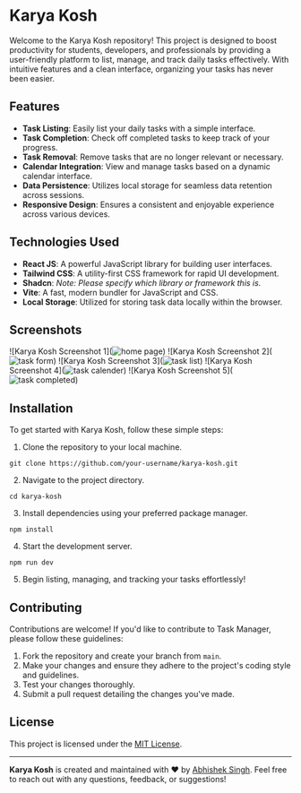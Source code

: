 # Karya Kosh

Welcome to the Karya Kosh repository! This project is designed to boost productivity for students, developers, and professionals by providing a user-friendly platform to list, manage, and track daily tasks effectively. With intuitive features and a clean interface, organizing your tasks has never been easier.

## Features

- **Task Listing**: Easily list your daily tasks with a simple interface.
- **Task Completion**: Check off completed tasks to keep track of your progress.
- **Task Removal**: Remove tasks that are no longer relevant or necessary.
- **Calendar Integration**: View and manage tasks based on a dynamic calendar interface.
- **Data Persistence**: Utilizes local storage for seamless data retention across sessions.
- **Responsive Design**: Ensures a consistent and enjoyable experience across various devices.

## Technologies Used

- **React JS**: A powerful JavaScript library for building user interfaces.
- **Tailwind CSS**: A utility-first CSS framework for rapid UI development.
- **Shadcn**: *Note: Please specify which library or framework this is.*
- **Vite**: A fast, modern bundler for JavaScript and CSS.
- **Local Storage**: Utilized for storing task data locally within the browser.

## Screenshots

![Karya Kosh Screenshot 1](![home page](image.png))
![Karya Kosh Screenshot 2](![task form](image-1.png))
![Karya Kosh Screenshot 3](![task list](image-2.png))
![Karya Kosh Screenshot 4](![task calender](image-3.png))
![Karya Kosh Screenshot 5](![task completed](image-4.png))

## Installation

To get started with Karya Kosh, follow these simple steps:

1. Clone the repository to your local machine.

`git clone https://github.com/your-username/karya-kosh.git`

2. Navigate to the project directory.

`cd karya-kosh`

3. Install dependencies using your preferred package manager.

`npm install`

4. Start the development server.

`npm run dev`

5. Begin listing, managing, and tracking your tasks effortlessly!

## Contributing

Contributions are welcome! If you'd like to contribute to Task Manager, please follow these guidelines:

1. Fork the repository and create your branch from `main`.
2. Make your changes and ensure they adhere to the project's coding style and guidelines.
3. Test your changes thoroughly.
4. Submit a pull request detailing the changes you've made.

## License

This project is licensed under the [MIT License](LICENSE.txt).

---

**Karya Kosh** is created and maintained with ❤️ by [Abhishek Singh](https://github.com/ABHISHEK-SIN-GH). Feel free to reach out with any questions, feedback, or suggestions!

